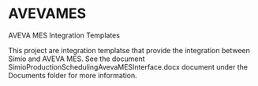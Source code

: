 # AVEVAMES
AVEVA MES Integration Templates

This project are integration templatse that provide the integration between Simio and AVEVA MES.  See the document SimioProductionSchedulingAvevaMESInterface.docx document under the Documents folder for more information.

